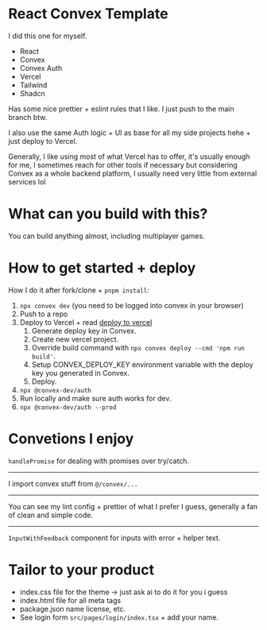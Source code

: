 # React Convex Template

I did this one for myself.

- React
- Convex
- Convex Auth
- Vercel
- Tailwind
- Shadcn

Has some nice prettier + eslint rules that I like. I just push to the main branch btw.

I also use the same Auth logic + UI as base for all my side projects hehe + just deploy to Vercel.

Generally, I like using most of what Vercel has to offer, it's usually enough for me, I sometimes reach for other tools if necessary but considering Convex as a whole backend platform, I usually need very little from external services lol

# What can you build with this?

You can build anything almost, including multiplayer games.

# How to get started + deploy

How I do it after fork/clone + `pnpm install`:

1. `npx convex dev` (you need to be logged into convex in your browser)
2. Push to a repo
3. Deploy to Vercel + read [deploy to vercel](https://docs.convex.dev/production/hosting/vercel#deploying-to-vercel)
   1. Generate deploy key in Convex.
   2. Create new vercel project.
   3. Override build command with `npx convex deploy --cmd 'npm run build'`.
   4. Setup CONVEX_DEPLOY_KEY environment variable with the deploy key you generated in Convex.
   5. Deploy.
4. `npx @convex-dev/auth`
5. Run locally and make sure auth works for dev.
6. `npx @convex-dev/auth --prod`

# Convetions I enjoy

`handlePromise` for dealing with promises over try/catch.

---

I import convex stuff from `@/convex/...`

---

You can see my lint config + prettier of what I prefer I guess, generally a fan of clean and simple code.

---

`InputWithFeedback` component for inputs with error + helper text.

# Tailor to your product

- index.css file for the theme -> just ask ai to do it for you i guess
- index.html file for all meta tags
- package.json name license, etc.
- See login form `src/pages/login/index.tsx` + add your name.
